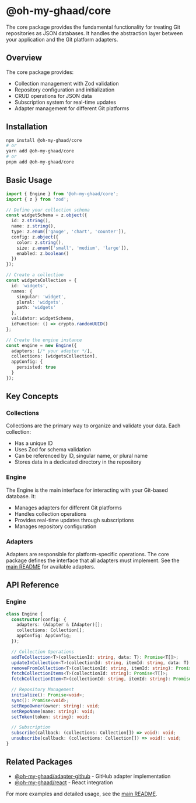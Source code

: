 # @oh-my-ghaad/core

The core package provides the fundamental functionality for treating Git repositories as JSON databases. It handles the abstraction layer between your application and the Git platform adapters.

## Overview

The core package provides:

- Collection management with Zod validation
- Repository configuration and initialization
- CRUD operations for JSON data
- Subscription system for real-time updates
- Adapter management for different Git platforms

## Installation

```bash
npm install @oh-my-ghaad/core
# or
yarn add @oh-my-ghaad/core
# or
pnpm add @oh-my-ghaad/core
```

## Basic Usage

```typescript
import { Engine } from '@oh-my-ghaad/core';
import { z } from 'zod';

// Define your collection schema
const widgetSchema = z.object({
  id: z.string(),
  name: z.string(),
  type: z.enum(['gauge', 'chart', 'counter']),
  config: z.object({
    color: z.string(),
    size: z.enum(['small', 'medium', 'large']),
    enabled: z.boolean()
  })
});

// Create a collection
const widgetsCollection = {
  id: 'widgets',
  names: {
    singular: 'widget',
    plural: 'widgets',
    path: 'widgets'
  },
  validator: widgetSchema,
  idFunction: () => crypto.randomUUID()
};

// Create the engine instance
const engine = new Engine({
  adapters: [/* your adapter */],
  collections: [widgetsCollection],
  appConfig: {
    persisted: true
  }
});
```

## Key Concepts

### Collections

Collections are the primary way to organize and validate your data. Each collection:
- Has a unique ID
- Uses Zod for schema validation
- Can be referenced by ID, singular name, or plural name
- Stores data in a dedicated directory in the repository

### Engine

The Engine is the main interface for interacting with your Git-based database. It:
- Manages adapters for different Git platforms
- Handles collection operations
- Provides real-time updates through subscriptions
- Manages repository configuration

### Adapters

Adapters are responsible for platform-specific operations. The core package defines the interface that all adapters must implement. See the [main README](../../README.md) for available adapters.

## API Reference

### Engine

```typescript
class Engine {
  constructor(config: {
    adapters: (Adapter & IAdapter)[];
    collections: Collection[];
    appConfig: AppConfig;
  });

  // Collection Operations
  addToCollection<T>(collectionId: string, data: T): Promise<T[]>;
  updateInCollection<T>(collectionId: string, itemId: string, data: T): Promise<T[]>;
  removeFromCollection<T>(collectionId: string, itemId: string): Promise<T[]>;
  fetchCollectionItems<T>(collectionId: string): Promise<T[]>;
  fetchCollectionItem<T>(collectionId: string, itemId: string): Promise<T | null>;

  // Repository Management
  initialize(): Promise<void>;
  sync(): Promise<void>;
  setRepoOwner(owner: string): void;
  setRepoName(name: string): void;
  setToken(token: string): void;

  // Subscription
  subscribe(callback: (collections: Collection[]) => void): void;
  unsubscribe(callback: (collections: Collection[]) => void): void;
}
```

## Related Packages

- [@oh-my-ghaad/adapter-github](../adapter-github/README.md) - GitHub adapter implementation
- [@oh-my-ghaad/react](../react/README.md) - React integration

For more examples and detailed usage, see the [main README](../../README.md).
